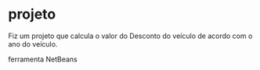 # projeto
 Fiz um projeto que calcula o valor do Desconto do veículo de acordo com o ano do veículo.
 
 ferramenta NetBeans
